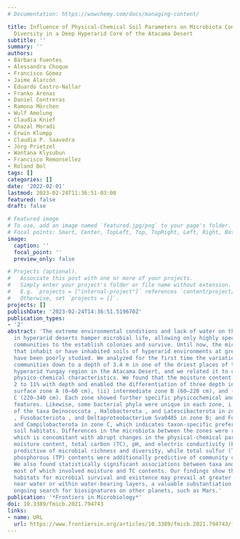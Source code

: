 ```yaml
---
# Documentation: https://wowchemy.com/docs/managing-content/

title: Influence of Physical-Chemical Soil Parameters on Microbiota Composition and
  Diversity in a Deep Hyperarid Core of the Atacama Desert
subtitle: ''
summary: ''
authors:
- Bárbara Fuentes
- Alessandra Choque
- Francisco Gómez
- Jaime Alarcón
- Eduardo Castro-Nallar
- Franko Arenas
- Daniel Contreras
- Ramona Mörchen
- Wulf Amelung
- Claudia Knief
- Ghazal Moradi
- Erwin Klumpp
- Claudia P. Saavedra
- Jörg Prietzel
- Wantana Klysubun
- Francisco Remonsellez
- Roland Bol
tags: []
categories: []
date: '2022-02-01'
lastmod: 2023-02-24T11:36:51-03:00
featured: false
draft: false

# Featured image
# To use, add an image named `featured.jpg/png` to your page's folder.
# Focal points: Smart, Center, TopLeft, Top, TopRight, Left, Right, BottomLeft, Bottom, BottomRight.
image:
  caption: ''
  focal_point: ''
  preview_only: false

# Projects (optional).
#   Associate this post with one or more of your projects.
#   Simply enter your project's folder or file name without extension.
#   E.g. `projects = ["internal-project"]` references `content/project/deep-learning/index.md`.
#   Otherwise, set `projects = []`.
projects: []
publishDate: '2023-02-24T14:36:51.519670Z'
publication_types:
- '2'
abstract: 'The extreme environmental conditions and lack of water on the soil surface
  in hyperarid deserts hamper microbial life, allowing only highly specialized microbial
  communities to the establish colonies and survive. Until now, the microbial communities
  that inhabit or have inhabited soils of hyperarid environments at greater depths
  have been poorly studied. We analyzed for the first time the variation in microbial
  communities down to a depth of 3.4 m in one of the driest places of the world, the
  hyperarid Yungay region in the Atacama Desert, and we related it to changes in soil
  physico-chemical characteristics. We found that the moisture content changed from
  2 to 11% with depth and enabled the differentiation of three depth intervals: (i)
  surface zone A (0–60 cm), (ii) intermediate zone B (60–220 cm), and (iii) deep zone
  C (220–340 cm). Each zone showed further specific physicochemical and mineralogical
  features. Likewise, some bacterial phyla were unique in each zone, i.e., members
  of the taxa Deinococcota , Halobacterota , and Latescibacterota in zone A; Crenarchaeota
  , Fusobacteriota , and Deltaproteobacterium Sva0485 in zone B; and Fervidibacteria
  and Campilobacterota in zone C, which indicates taxon-specific preferences in deep
  soil habitats. Differences in the microbiota between the zones were rather abrupt,
  which is concomitant with abrupt changes in the physical-chemical parameters. Overall,
  moisture content, total carbon (TC), pH, and electric conductivity (EC) were most
  predictive of microbial richness and diversity, while total sulfur (TS) and total
  phosphorous (TP) contents were additionally predictive of community composition.
  We also found statistically significant associations between taxa and soil properties,
  most of which involved moisture and TC contents. Our findings show that under-explored
  habitats for microbial survival and existence may prevail at greater soil depths
  near water or within water-bearing layers, a valuable substantiation also for the
  ongoing search for biosignatures on other planets, such as Mars.'
publication: '*Frontiers in Microbiology*'
doi: 10.3389/fmicb.2021.794743
links:
- name: URL
  url: https://www.frontiersin.org/articles/10.3389/fmicb.2021.794743/full
---
```

